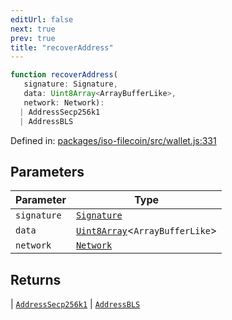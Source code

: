 ```yaml
---
editUrl: false
next: true
prev: true
title: "recoverAddress"
---
```


```ts
function recoverAddress(
   signature: Signature, 
   data: Uint8Array<ArrayBufferLike>, 
   network: Network): 
  | AddressSecp256k1
  | AddressBLS
```

Defined in: [packages/iso-filecoin/src/wallet.js:331](https://github.com/hugomrdias/filecoin/blob/main/packages/iso-filecoin/src/wallet.js#L331)

## Parameters

| Parameter | Type |
| ------ | ------ |
| `signature` | [`Signature`](/api/iso-filecoin/signature/classes/signature/) |
| `data` | [`Uint8Array`](https://developer.mozilla.org/docs/Web/JavaScript/Reference/Global_Objects/Uint8Array)\<`ArrayBufferLike`\> |
| `network` | [`Network`](/api/iso-filecoin/types/type-aliases/network/) |

## Returns

  \| [`AddressSecp256k1`](/api/iso-filecoin/address/classes/addresssecp256k1/)
  \| [`AddressBLS`](/api/iso-filecoin/address/classes/addressbls/)
